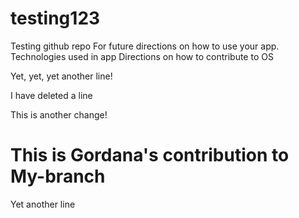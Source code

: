 # testing123
Testing github repo
For future directions on how to use your app.
Technologies used in app
Directions on how to contribute to OS


Yet, yet, yet another line!

I have deleted a line

This is another change!

This is Gordana's contribution to My-branch
=======
Yet another line


